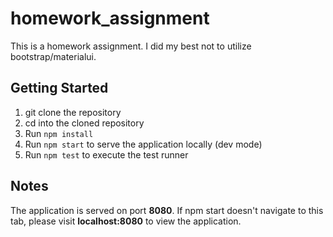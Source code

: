 # homework_assignment
This is a homework assignment. I did my best not to utilize bootstrap/materialui.

## Getting Started
1. git clone the repository
2. cd into the cloned repository
3. Run `npm install` 
4. Run `npm start` to serve the application locally (dev mode)
5. Run `npm test` to execute the test runner

## Notes
The application is served on port **8080**. If npm start doesn't navigate to this tab, please visit **localhost:8080** to view the application.